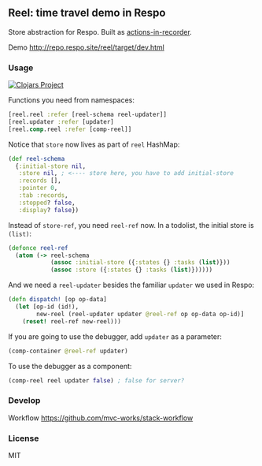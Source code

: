 
Reel: time travel demo in Respo
----

Store abstraction for Respo. Built as [actions-in-recorder](https://github.com/mvc-works/actions-in-recorder).

Demo http://repo.respo.site/reel/target/dev.html

### Usage

[![Clojars Project](https://img.shields.io/clojars/v/respo/reel.svg)](https://clojars.org/respo/reel)

Functions you need from namespaces:

```clojure
[reel.reel :refer [reel-schema reel-updater]]
[reel.updater :refer [updater]
[reel.comp.reel :refer [comp-reel]]
```

Notice that `store` now lives as part of `reel` HashMap:

```clojure
(def reel-schema
  {:initial-store nil,
   :store nil, ; <---- store here, you have to add initial-store
   :records [],
   :pointer 0,
   :tab :records,
   :stopped? false,
   :display? false})
```

Instead of `store-ref`, you need `reel-ref` now.
In a todolist, the initial store is `(list)`:

```clojure
(defonce reel-ref
  (atom (-> reel-schema
            (assoc :initial-store ({:states {} :tasks (list)}))
            (assoc :store ({:states {} :tasks (list)})))))
```

And we need a `reel-updater` besides the familiar `updater` we used in Respo:

```clojure
(defn dispatch! [op op-data]
  (let [op-id (id!),
        new-reel (reel-updater updater @reel-ref op op-data op-id)]
    (reset! reel-ref new-reel)))
```

If you are going to use the debugger, add `updater` as a parameter:

```clojure
(comp-container @reel-ref updater)
```

To use the debugger as a component:

```clojure
(comp-reel reel updater false) ; false for server?
```

### Develop

Workflow https://github.com/mvc-works/stack-workflow

### License

MIT
